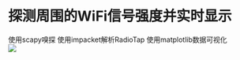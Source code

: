 # 探测周围的WiFi信号强度并实时显示
使用scapy嗅探
使用impacket解析RadioTap
使用matplotlib数据可视化</br>
![](http://a3.qpic.cn/psb?/V11VYTq22xVeJ6/hKXIHhQsiUweGNGPSB*mUIoJY66hXSIeWQANHG3BSoI!/m/dB4BAAAAAAAAnull&bo=fAL7AQAAAAADB6Y!&rf=photolist&t=5)
